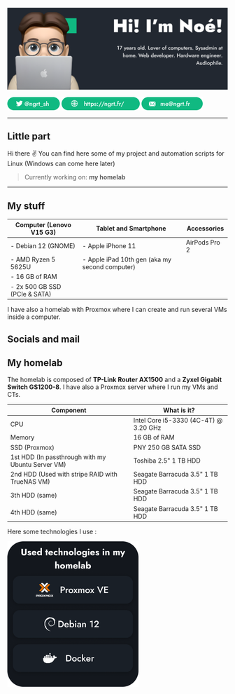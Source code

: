 ![banner](https://github.com/ngrt-sh/ngrt-sh/blob/main/Github%20Banner.png?raw=true)

[![X](https://github.com/ngrt-sh/ngrt-sh/blob/main/X.png?raw=true)](https://x.com/ngrt_sh) [![Website](https://github.com/ngrt-sh/ngrt-sh/blob/main/Website%20btn.png?raw=true)](https://ngrt.fr/) [![Mail](https://github.com/ngrt-sh/ngrt-sh/blob/main/Mail%20btn.png?raw=true)](mailto:me@ngrt.fr)

---

## Little part 

Hi there ✌ You can find here some of my project and automation scripts for Linux (Windows can come here later)

> Currently working on: **my homelab**

---

## My stuff

| Computer (Lenovo V15 G3)         | Tablet and Smartphone                          | Accessories   |
|----------------------------------|------------------------------------------------|---------------|
| - Debian 12 (GNOME)              | - Apple iPhone 11                              | AirPods Pro 2 |
| - AMD Ryzen 5 5625U              | - Apple iPad 10th gen (aka my second computer) |
| - 16 GB of RAM
| - 2x 500 GB SSD (PCIe & SATA)

I have also a homelab with Proxmox where I can create and run several VMs inside a computer.

## Socials and mail

## My homelab

The homelab is composed of **TP-Link Router AX1500** and a **Zyxel Gigabit Switch GS1200-8**.
I have also a Proxmox server where I run my VMs and CTs.

| Component                                           | What is it?                                                   |
|-----------------------------------------------------|---------------------------------------------------------------|
| CPU                                                 | Intel Core i5-3330 (4C-4T) @ 3.20 GHz                         |
| Memory                                              | 16 GB of RAM                                                  |
| SSD (Proxmox)                                       | PNY 250 GB SATA SSD                                           |
| 1st HDD (In passthrough with my Ubuntu Server VM)   | Toshiba 2.5" 1 TB HDD                                         |
| 2nd HDD (Used with stripe RAID with TrueNAS VM)     | Seagate Barracuda 3.5" 1 TB HDD                               |
| 3th HDD (same)                                      | Seagate Barracuda 3.5" 1 TB HDD                               |
| 4th HDD (same)                                      |  Seagate Barracuda 3.5" 1 TB HDD                              |

Here some technologies I use :

<img src="https://raw.githubusercontent.com/ngrt-sh/ngrt-sh/refs/heads/main/Used%20technosV2.png" alt="Technos" width="300"/>
